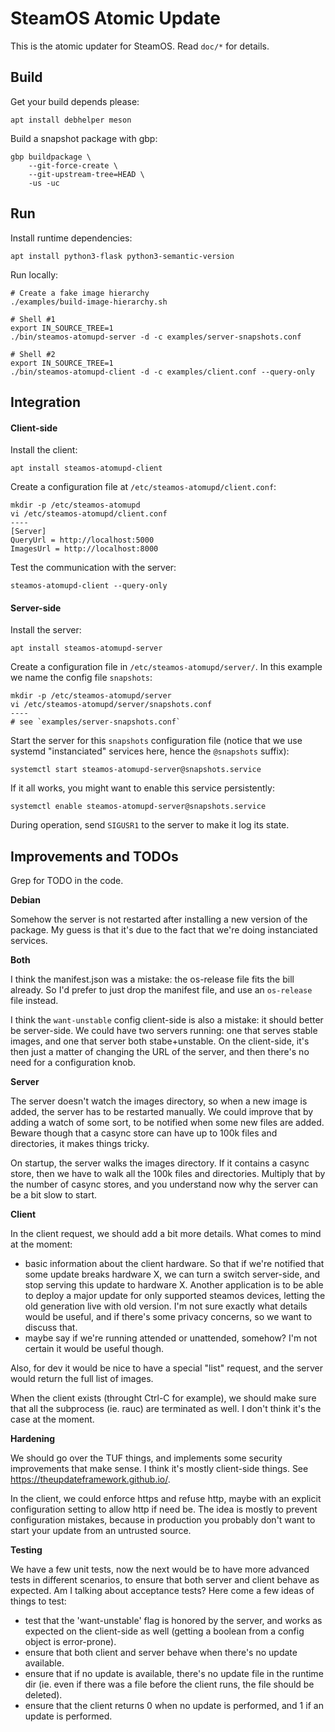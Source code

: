 SteamOS Atomic Update
=====================

This is the atomic updater for SteamOS. Read `doc/*` for details.



Build
-----

Get your build depends please:

    apt install debhelper meson

Build a snapshot package with gbp:

    gbp buildpackage \
        --git-force-create \
        --git-upstream-tree=HEAD \
        -us -uc



Run
---

Install runtime dependencies:

    apt install python3-flask python3-semantic-version

Run locally:

    # Create a fake image hierarchy
    ./examples/build-image-hierarchy.sh

    # Shell #1
    export IN_SOURCE_TREE=1
    ./bin/steamos-atomupd-server -d -c examples/server-snapshots.conf

    # Shell #2
    export IN_SOURCE_TREE=1
    ./bin/steamos-atomupd-client -d -c examples/client.conf --query-only



Integration
-----------

#### Client-side

Install the client:

    apt install steamos-atomupd-client

Create a configuration file at `/etc/steamos-atomupd/client.conf`:

    mkdir -p /etc/steamos-atomupd
    vi /etc/steamos-atomupd/client.conf
    ----
    [Server]
    QueryUrl = http://localhost:5000
    ImagesUrl = http://localhost:8000

Test the communication with the server:

    steamos-atomupd-client --query-only

#### Server-side

Install the server:

    apt install steamos-atomupd-server

Create a configuration file in `/etc/steamos-atomupd/server/`. In this example
we name the config file `snapshots`:

    mkdir -p /etc/steamos-atomupd/server
    vi /etc/steamos-atomupd/server/snapshots.conf
    ----
    # see `examples/server-snapshots.conf`

Start the server for this `snapshots` configuration file (notice that we use
systemd "instanciated" services here, hence the `@snapshots` suffix):

    systemctl start steamos-atomupd-server@snapshots.service

If it all works, you might want to enable this service persistently:

    systemctl enable steamos-atomupd-server@snapshots.service

During operation, send `SIGUSR1` to the server to make it log its state.



Improvements and TODOs
----------------------

Grep for TODO in the code.

**Debian**

Somehow the server is not restarted after installing a new version of the
package. My guess is that it's due to the fact that we're doing instanciated
services.

**Both**

I think the manifest.json was a mistake: the os-release file fits the bill
already. So I'd prefer to just drop the manifest file, and use an `os-release`
file instead.

I think the `want-unstable` config client-side is also a mistake: it should
better be server-side. We could have two servers running: one that serves
stable images, and one that server both stabe+unstable. On the client-side,
it's then just a matter of changing the URL of the server, and then there's
no need for a configuration knob.

**Server**

The server doesn't watch the images directory, so when a new image is added, the
server has to be restarted manually. We could improve that by adding a watch of
some sort, to be notified when some new files are added. Beware though that a
casync store can have up to 100k files and directories, it makes things tricky.

On startup, the server walks the images directory. If it contains a casync
store, then we have to walk all the 100k files and directories. Multiply that
by the number of casync stores, and you understand now why the server can be a
bit slow to start.

**Client**

In the client request, we should add a bit more details. What comes to mind at
the moment:
- basic information about the client hardware. So that if we're notified that
  some update breaks hardware X, we can turn a switch server-side, and stop
  serving this update to hardware X. Another application is to be able to
  deploy a major update for only supported steamos devices, letting the old
  generation live with old version. I'm not sure exactly what details would
  be useful, and if there's some privacy concerns, so we want to discuss that.
- maybe say if we're running attended or unattended, somehow? I'm not certain
  it would be useful though.

Also, for dev it would be nice to have a special "list" request, and the server
would return the full list of images.

When the client exists (throught Ctrl-C for example), we should make sure that
all the subprocess (ie. rauc) are terminated as well. I don't think it's the
case at the moment.

**Hardening**

We should go over the TUF things, and implements some security improvements
that make sense. I think it's mostly client-side things. See
<https://theupdateframework.github.io/>.

In the client, we could enforce https and refuse http, maybe with an explicit
configuration setting to allow http if need be. The idea is mostly to prevent
configuration mistakes, because in production you probably don't want to start
your update from an untrusted source.

**Testing**

We have a few unit tests, now the next would be to have more advanced tests in
different scenarios, to ensure that both server and client behave as expected.
Am I talking about acceptance tests? Here come a few ideas of things to test:
- test that the 'want-unstable' flag is honored by the server, and works as
  expected on the client-side as well (getting a boolean from a config object
  is error-prone).
- ensure that both client and server behave when there's no update available.
- ensure that if no update is available, there's no update file in the runtime
  dir (ie. even if there was a file before the client runs, the file should be
  deleted).
- ensure that the client returns 0 when no update is performed, and 1 if an
  update is performed.
